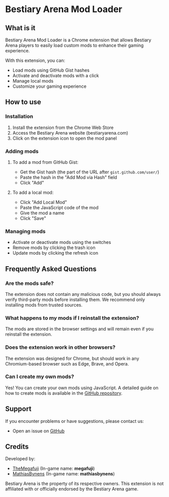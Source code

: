 # Bestiary Arena Mod Loader

## What is it

Bestiary Arena Mod Loader is a Chrome extension that allows Bestiary Arena players to easily load custom mods to enhance their gaming experience.

With this extension, you can:
- Load mods using GitHub Gist hashes
- Activate and deactivate mods with a click
- Manage local mods
- Customize your gaming experience

## How to use

### Installation
1. Install the extension from the Chrome Web Store
2. Access the Bestiary Arena website (bestiaryarena.com)
3. Click on the extension icon to open the mod panel

### Adding mods
1. To add a mod from GitHub Gist:
   - Get the Gist hash (the part of the URL after `gist.github.com/user/`)
   - Paste the hash in the "Add Mod via Hash" field
   - Click "Add"

2. To add a local mod:
   - Click "Add Local Mod"
   - Paste the JavaScript code of the mod
   - Give the mod a name
   - Click "Save"

### Managing mods
- Activate or deactivate mods using the switches
- Remove mods by clicking the trash icon
- Update mods by clicking the refresh icon

## Frequently Asked Questions

### Are the mods safe?
The extension does not contain any malicious code, but you should always verify third-party mods before installing them. We recommend only installing mods from trusted sources.

### What happens to my mods if I reinstall the extension?
The mods are stored in the browser settings and will remain even if you reinstall the extension.

### Does the extension work in other browsers?
The extension was designed for Chrome, but should work in any Chromium-based browser such as Edge, Brave, and Opera.

### Can I create my own mods?
Yes! You can create your own mods using JavaScript. A detailed guide on how to create mods is available in the [GitHub repository](https://github.com/TheMegafuji/bestiary-arena-mod-loader).

## Support

If you encounter problems or have suggestions, please contact us:
- Open an issue on [GitHub](https://github.com/TheMegafuji/bestiary-arena-mod-loader)

## Credits

Developed by:
- [TheMegafuji](https://github.com/TheMegafuji/) (In-game name: **megafuji**)
- [MathiasBynens](https://github.com/mathiasbynens) (In-game name: **mathiasbynens**)

Bestiary Arena is the property of its respective owners. This extension is not affiliated with or officially endorsed by the Bestiary Arena game. 